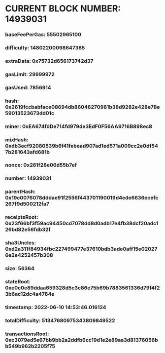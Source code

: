 # CURRENT BLOCK NUMBER: 14939031

### baseFeePerGas: 55502965100
### difficulty: 14802200098647385
### extraData: 0x75732d656173742d37
### gasLimit: 29999972
### gasUsed: 7856914
### hash: 0x2619fccbabface08694db86046270981b38d9282e428e78e59013523673dd01c
### miner: 0xEA674fdDe714fd979de3EdF0F56AA9716B898ec8
### mixHash: 0xdb3ecf92080539b6f41febead907ad1ed571a009cc2e0df547b281643afd681b
### nonce: 0x261f28e06d55b7ef
### number: 14939031
### parentHash: 0x19c0076078dddae91f2556f443701190019d4ede6636ecefc267f9d500212fa7
### receiptsRoot: 0x23f66bf3f59ac94450cd7078dd8d0adb17e4fb38dcf20adc126bd82e56fdb32f
### sha3Uncles: 0xd2a311f84934fbc227499477e37610bdb3ade0aff15e020276e2e4252457b308
### size: 56364
### stateRoot: 0xe0c0e89ddaa659328d5c3c86e75b69b7883561336d79f4f23b6ac12dc4a4784e
### timestamp: 2022-06-10 14:53:46.016124
### totalDifficulty: 51347680975343809849522
### transactionsRoot: 0xc3079ed5e67bb9bb2a2ddfb6cc19d1e2e89aa3d81376056bb549b962b2205f75
